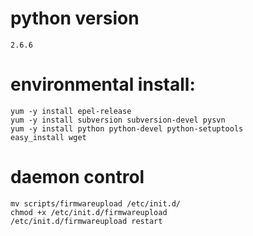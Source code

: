 # python version
    2.6.6

# environmental install:
    yum -y install epel-release
    yum -y install subversion subversion-devel pysvn
    yum -y install python python-devel python-setuptools
    easy_install wget

# daemon control
    mv scripts/firmwareupload /etc/init.d/
    chmod +x /etc/init.d/firmwareupload
    /etc/init.d/firmwareupload restart